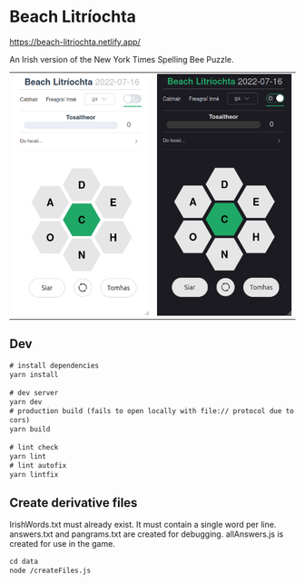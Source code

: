 # Beach Litríochta

https://beach-litriochta.netlify.app/

An Irish version of the New York Times Spelling Bee Puzzle.

|                                                  |                                                      |
| ------------------------------------------------ | ---------------------------------------------------- |
| ![light-sc](.github/images/beach-litriochta.png) | ![dark-sc](.github/images/beach-litriochta-dark.png) |

## Dev

```shell
# install dependencies
yarn install

# dev server
yarn dev
# production build (fails to open locally with file:// protocol due to cors)
yarn build

# lint check
yarn lint
# lint autofix
yarn lintfix
```

## Create derivative files

IrishWords.txt must already exist. It must contain a single word per line.
answers.txt and pangrams.txt are created for debugging.
allAnswers.js is created for use in the game.

```shell
cd data
node /createFiles.js
```
